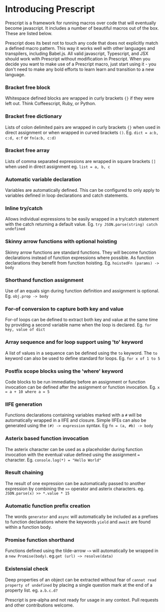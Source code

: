 # Introducing Prescript
Prescript is a framework for running macros over code that will eventually become javascript. It includes a number of beautiful macros out of the box. These are listed below. 

Prescript does its best not to touch any code that does not explicitly match a defined macro pattern. This way it works well with other languages and transpilers, including Babel.js. All valid javascript, Typescript, and JSX should work with Prescript without modification in Prescript. When you decide you want to make use of a Prescript macro, just start using it - you don't need to make any bold efforts to learn learn and transition to a new language.

### Bracket free block
Whitespace defined blocks are wrapped in curly brackets `{}` if they were left out. Think Coffeescript, Ruby, or Python.

### Bracket free dictionary
Lists of colon delimited pairs are wrapped in curly brackets `{}` when used in direct assignment or when wrapped in curved brackets `()`. Eg. `dict = a:b, c:d, e:f` or `fn(a:b, c:d)`

### Bracket free array
Lists of comma separated expressions are wrapped in square brackets `[]` when used in direct assignment eg. `list = a, b, c`

### Automatic variable declaration
Variables are automatically defined. This can be configured to only apply to variables defined in loop declarations and catch statements.

### Inline try/catch
Allows individual expressions to be easily wrapped in a try/catch statement with the catch returning a default value. Eg. `try JSON.parse(string) catch undefined`

### Skinny arrow functions with optional hoisting
Skinny arrow functions are standard functions. They will become function declarations instead of function expressions where possible. As function declarations they benefit from function hoisting. Eg. `hoistedFn (params) -> body`

### Shorthand function assignment
Use of an equals sign during function definition and assignment is optional. Eg. `obj.prop -> body`

### For-of conversion to capture both key and value
For-of loops can be defined to extract both key and value at the same time by providing a second variable name when the loop is declared. Eg. `for key, value of dict`

### Array sequence and for loop support using 'to' keyword
A list of values in a sequence can be defined using the `to` keyword. The `to` keyword can also be used to define standard for loops. Eg.  `for x of 1 to 5`

### Postfix scope blocks using the 'where' keyword
Code blocks to be run immediatley before an assignment or function invocation can be defined after the assignment or function invocation. Eg.  `x = a + 10 where a = 5`

### IIFE generation
Functions declarations containing variables marked with a `#` will be automatically wrapped in a IIFE and closure. Simple IIFEs can also be generated using the `(#) -> expression` syntax. Eg  `fn = (a, #b) -> body`

### Asterix based function invocation
The asterix character can be used as a placeholder during function invocation with the eventual value defined using the assignment `=` character. Eg.  `console.log(*) = "Hello World"`

### Result chaining
The result of one expression can be automatically passed to another expression by combining the `>>` operator and asterix characters. eg. `JSON.parse(x) >> *.value * 15`

### Automatic function prefix creation
The words `generator` and `async` will automatically be included as a prefixes to function declarations where the keywords `yield` and `await` are found within a function body.

### Promise function shorthand
Functions defined using the tilde-arrow `~>` will automatically be wrapped in a `new Promise(body)`. eg.`get (url) ~> resolve(data)`

### Existensial check
Deep properties of an object can be extracted without fear of `cannot read property of undefined` by placing a single question mark at the end of a property list. eg. `a.b.c.d?`

Prescript is pre-alpha and not ready for usage in any context. Pull requests and other contributions welcome.
